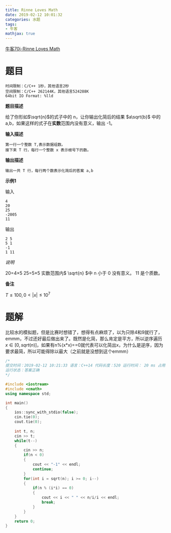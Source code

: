 ```yaml
---
title: Rinne Loves Math
date: 2019-02-12 10:01:32
categories: 水题
tags:
- 牛客
mathjax: true
---
```


[牛客70j-Rinne Loves Math](https://ac.nowcoder.com/acm/contest/370/J)

<!-- more -->

# 题目

```
时间限制：C/C++ 1秒，其他语言2秒
空间限制：C/C++ 262144K，其他语言524288K
64bit IO Format: %lld
```

**题目描述**

给了你形如$\sqrt{n}$的式子中的 n，让你输出化简后的结果 $a\sqrt{b}$ 中的 a,b，如果这样的式子在**实数**范围内没有意义，输出 -1。

**输入描述**

```
第一行一个整数 T,表示数据组数。
接下来 T 行，每行一个整数 x 表示根号下的数。
```

**输出描述**

```
输出一共 T 行，每行两个数表示化简后的答案 a,b
```

**示例1**

输入

```
4
20
25
-2005
11
```

输出

```
2 5
5 1
-1
1 11
```

*说明*

20=4×5
25=5×5
实数范围内$ \sqrt{n} ​$中 n 小于 0 没有意义。
11 是个质数。

**备注**

$T≤100, 0<|x|≤10^7$

# 题解

比较水的模拟题，但是比赛时想错了，想得有点麻烦了，以为只除4和9就行了，emmm，不过还好最后做出来了。既然是化简，那么肯定是平方，所以逆序遍历$x\in[0,sqrt(n)]$，如果有n%(x*x)==0就代表可以化简出x，为什么是逆序，因为要求最简，所以可能得除以最大（之前就是没想到这个emmm）

```c++
/*
提交时间：2019-02-12 10:21:33 语言：C++14 代码长度：520 运行时间： 20 ms 占用内存：632K 
运行状态：答案正确
*/

#include <iostream>
#include <cmath>
using namespace std;

int main()
{
    ios::sync_with_stdio(false);
    cin.tie(0);
    cout.tie(0);
    
    int t, n;
    cin >> t;
    while(t--)
    {
        cin >> n;
        if(n < 0)
        {
            cout << "-1" << endl;
            continue;
        }
        for(int i = sqrt(n); i >= 0; i--)
        {
            if(n % (i*i) == 0)
            {
                cout << i << " " << n/i/i << endl;
                break;
            }
        }
    }
    return 0;
}
```

